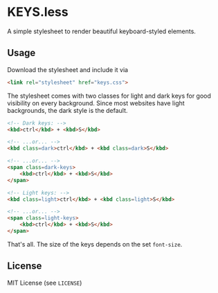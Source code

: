 # KEYS.less

A simple stylesheet to render beautiful keyboard-styled elements.

## Usage

Download the stylesheet and include it via

```html
<link rel="stylesheet" href="keys.css">
```

The stylesheet comes with two classes for light and dark keys for good visibility on every background. Since most websites have light backgrounds, the dark style is the default.

```html
<!-- Dark keys: -->
<kbd>ctrl</kbd> + <kbd>S</kbd>

<!-- ...or... -->
<kbd class=dark>ctrl</kbd> + <kbd class=dark>S</kbd>

<!-- ...or... -->
<span class=dark-keys>
    <kbd>ctrl</kbd> + <kbd>S</kbd>
</span>

<!-- Light keys: -->
<kbd class=light>ctrl</kbd> + <kbd class=light>S</kbd>

<!-- ...or... -->
<span class=light-keys>
    <kbd>ctrl</kbd> + <kbd>S</kbd>
</span>
```

That's all. The size of the keys depends on the set `font-size`.

## License

MIT License (see `LICENSE`)
